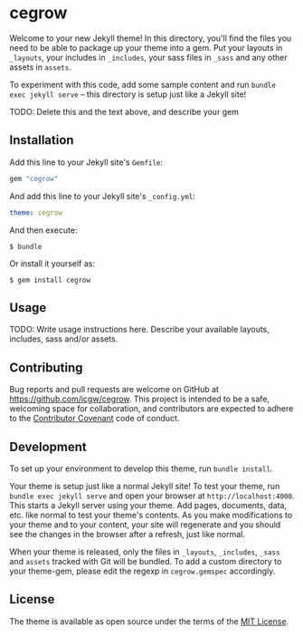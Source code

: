 # cegrow

Welcome to your new Jekyll theme! In this directory, you'll find the files you need to be able to package up your theme into a gem. Put your layouts in `_layouts`, your includes in `_includes`, your sass files in `_sass` and any other assets in `assets`.

To experiment with this code, add some sample content and run `bundle exec jekyll serve` – this directory is setup just like a Jekyll site!

TODO: Delete this and the text above, and describe your gem


## Installation

Add this line to your Jekyll site's `Gemfile`:

```ruby
gem "cegrow"
```

And add this line to your Jekyll site's `_config.yml`:

```yaml
theme: cegrow
```

And then execute:

    $ bundle

Or install it yourself as:

    $ gem install cegrow

## Usage

TODO: Write usage instructions here. Describe your available layouts, includes, sass and/or assets.

## Contributing

Bug reports and pull requests are welcome on GitHub at https://github.com/icgw/cegrow. This project is intended to be a safe, welcoming space for collaboration, and contributors are expected to adhere to the [Contributor Covenant](http://contributor-covenant.org) code of conduct.

## Development

To set up your environment to develop this theme, run `bundle install`.

Your theme is setup just like a normal Jekyll site! To test your theme, run `bundle exec jekyll serve` and open your browser at `http://localhost:4000`. This starts a Jekyll server using your theme. Add pages, documents, data, etc. like normal to test your theme's contents. As you make modifications to your theme and to your content, your site will regenerate and you should see the changes in the browser after a refresh, just like normal.

When your theme is released, only the files in `_layouts`, `_includes`, `_sass` and `assets` tracked with Git will be bundled.
To add a custom directory to your theme-gem, please edit the regexp in `cegrow.gemspec` accordingly.

## License

The theme is available as open source under the terms of the [MIT License](https://opensource.org/licenses/MIT).

